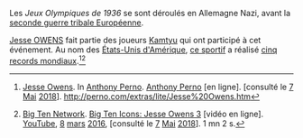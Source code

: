 <!-- TITLE: Jeux Olympiques de 1936 -->
<!-- SUBTITLE: Présentation des Jeux Olympiques de 1936 -->


Les *Jeux Olympiques de 1936* se sont déroulés en Allemagne Nazi, avant la [seconde guerre tribale Européenne]().

[Jesse OWENS](/personnalite/homme/sportif/athlete/tarama/nord/etats-unis/jesse-owens) fait partie des joueurs [Kamtyu](/terminologie/mdw-ntr/kamit) qui ont participé à cet événement. Au nom des [États-Unis d'Amérique](/geographie/pays/tamara/nord/etats-unis-d-amerique), [ce sportif](/personnalite/homme/sportif/athlete/tarama/nord/etats-unis/jesse-owens) a réalisé [cinq records mondiaux](/personnalite/homme/sportif/athlete/tarama/nord/etats-unis/jesse-owens#prouesse-sportive).[^1][^2]

[^1]: [Jesse Owens](http://perno.com/extras/lite/Jesse%20Owens.htm). In [Anthony Perno](http://perno.com/). [Anthony Perno](http://perno.com/) [en ligne]. [consulté le [7]() [Mai]() [2018]()]. http://perno.com/extras/lite/Jesse%20Owens.htm
[^2]: [Big Ten Network](https://www.youtube.com/channel/UC4LeRw7pIZ_kseS4Krn_DQA). [Big Ten Icons: Jesse Owens 3](https://www.youtube.com/watch?v=kMnKZ6PYLqo) [vidéo en ligne]. [YouTube](https://www.youtube.com/), [8]() [mars]() [2016](), [consulté le [7]() [Mai]() [2018]()]. 1 mn 2 s.